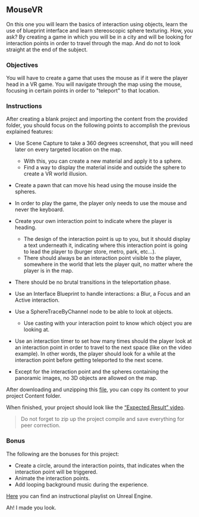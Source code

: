 ## MouseVR

On this one you will learn the basics of interaction using objects, learn the use of blueprint interface and learn stereoscopic sphere texturing. How, you ask? By creating a game in which you will be in a city and will be looking for interaction points in order to travel through the map. And do not to look straight at the end of the subject.

### Objectives

You will have to create a game that uses the mouse as if it were the player head in a VR game. You will navigate through the map using the mouse, focusing in certain points in order to "teleport" to that location.

### Instructions

After creating a blank project and importing the content from the provided folder, you should focus on the following points to accomplish the previous explained features:

- Use Scene Capture to take a 360 degrees screenshot, that you will need later on every targeted location on the map.

  - With this, you can create a new material and apply it to a sphere.
  - Find a way to display the material inside and outside the sphere to create a VR world illusion.

- Create a pawn that can move his head using the mouse inside the spheres.

- In order to play the game, the player only needs to use the mouse and never the keyboard.

- Create your own interaction point to indicate where the player is heading.

  - The design of the interaction point is up to you, but it should display a text underneath it, indicating where this interaction point is going to lead the player to (burger store, metro, park, etc...).
  - There should always be an interaction point visible to the player, somewhere in the world that lets the player quit, no matter where the player is in the map.

- There should be no brutal transitions in the teleportation phase.

- Use an Interface Blueprint to handle interactions: a Blur, a Focus and an Active interaction.

- Use a SphereTraceByChannel node to be able to look at objects.

  - Use casting with your interaction point to know which object you are looking at.

- Use an interaction timer to set how many times should the player look at an interaction point in order to travel to the next space (like on the video example). In other words, the player should look for a while at the interaction point before getting teleported to the next scene.

- Except for the interaction point and the spheres containing the panoramic images, no 3D objects are allowed on the map.

After downloading and unzipping this [file](https://assets.01-edu.org/Unreal-Engine-Piscine/MouseVR.zip), you can copy its content to your project Content folder.

When finished, your project should look like the [“Expected Result” video](https://youtu.be/Tor1Q10NG_Q).

> Do not forget to zip up the project compile and save everything for peer correction.

### Bonus

The following are the bonuses for this project:

- Create a circle, around the interaction points, that indicates when the interaction point will be triggered.
- Animate the interaction points.
- Add looping background music during the experience.

[Here](https://www.youtube.com/playlist?list=PLHyAJ_GrRtf9sxZqgfPVM06PrLk8_CWA-) you can find an instructional playlist on Unreal Engine.

Ah! I made you look.
